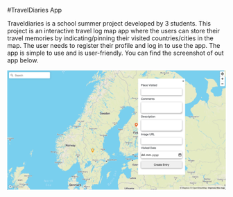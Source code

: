 #TravelDiaries App

Traveldiaries is a school summer project developed by 3 students.
This project is an interactive travel log map app where the users can store their travel memories by indicating/pinning their visited countries/cities in the map. The user needs to register their profile and log in to use the app. The app is simple to use and is user-friendly. You can find the screenshot of out app below.

![screenshot React TravelDiariesApp](/myfrontend/public/assets/TravelDiariesApp.png)
